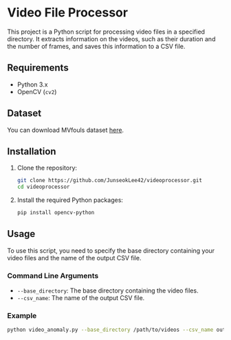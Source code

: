# Video File Processor

This project is a Python script for processing video files in a specified directory. It extracts information on the videos, such as their duration and the number of frames, and saves this information to a CSV file.

## Requirements

- Python 3.x
- OpenCV (`cv2`)

## Dataset

You can download MVfouls dataset [here](https://github.com/SoccerNet/sn-mvfoul).

## Installation

1. Clone the repository:
    ```sh
    git clone https://github.com/JunseokLee42/videoprocessor.git
    cd videoprocessor
    ```

2. Install the required Python packages:
    ```sh
    pip install opencv-python
    ```

## Usage

To use this script, you need to specify the base directory containing your video files and the name of the output CSV file.

### Command Line Arguments

- `--base_directory`: The base directory containing the video files.
- `--csv_name`: The name of the output CSV file.

### Example

```sh
python video_anomaly.py --base_directory /path/to/videos --csv_name output.csv
